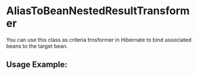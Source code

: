 AliasToBeanNestedResultTransformer
==================================

You can use this class as criteria trnsformer in Hibernate to bind associated beans to the target bean.

Usage Example:
--------------

